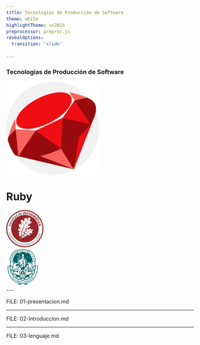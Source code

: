 ```yaml
---
title: Tecnologías de Producción de Software
theme: white
highlightTheme: vs2015
preprocessor: preproc.js
revealOptions:
  transition: 'slide'

---
```

### Tecnologías de Producción de Software

<img class="main" height="250px" src="static/logo.svg" />

# Ruby

<div class="container">
  <div class="col">
    <a href="https://www.info.unlp.edu.ar">
    <img class="main" height="100px" src="static/info-unlp.png" />
    </a>
  </div>
  <div class="col">
    <a href="https://www.unlp.edu.ar">
    <img class="main" height="100px" src="static/unlp.svg" />
    </a>
  </div>
</div>
---

FILE: 01-presentacion.md

---

FILE: 02-introduccion.md

---

FILE: 03-lenguaje.md
